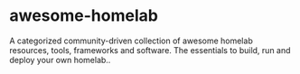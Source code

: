 # awesome-homelab
A categorized community-driven collection of awesome homelab resources, tools, frameworks and software. The essentials to build, run and deploy your own homelab..
